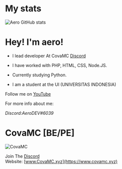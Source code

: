 # My stats
![Aero GitHub stats](https://github-readme-stats.vercel.app/api?username=XeonMZ&theme=github_dark&show_icons=true)

# Hey! I'm aero!
-  I lead developer At CovaMC [Discord](https://discord.gg/jdpdKMgXQ8)<br />

-  I have worked with PHP, HTML, CSS, Node.JS.

-  Currently studying Python.

-  I am a student at the UI (UNIVERSITAS INDONESIA)

Follow me on [YouTube](https://youtube.com/@aeroyet)<br />

For more info about me:

*Discord:AeroDEV#6039*

# CovaMC [BE/PE]
![CovaMC](https://cdn.discordapp.com/attachments/993052519238488114/1067222825347321926/20230121_151629.png)

Join The [Discord](https://discord.gg/jdpdKMgXQ8)<br />
Website: [www.CovaMC.xyz](https://www.covamc.xyz)<br /> 


